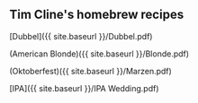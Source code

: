 ## Tim Cline's homebrew recipes

[Dubbel]({{ site.baseurl }}/Dubbel.pdf)

(American Blonde)({{ site.baseurl }}/Blonde.pdf)

(Oktoberfest)({{ site.baseurl }}/Marzen.pdf)

[IPA]({{ site.baseurl }}/IPA Wedding.pdf)
